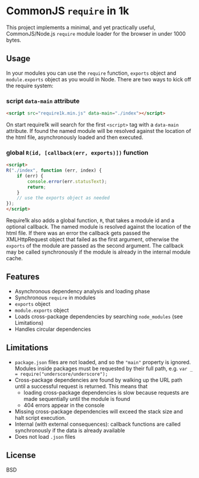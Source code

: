 # CommonJS `require` in 1k

This project implements a minimal, and yet practically useful, CommonJS/Node.js `require` module loader for the browser in under 1000 bytes.

## Usage

In your modules you can use the `require` function, `exports` object and `module.exports` object as you would in Node. There are two ways to kick off the require system:

### script `data-main` attribute

```html
<script src="require1k.min.js" data-main="./index"></script>
```

On start require1k will search for the first `<script>` tag with a `data-main` attribute. If found the named module will be resolved against the location of the html file, asynchronously loaded and then executed.

### global `R(id, [callback(err, exports)])` function

```html
<script>
R("./index", function (err, index) {
    if (err) {
        console.error(err.statusText);
        return;
    }
    // use the exports object as needed
});
</script>
```

Require1k also adds a global function, `R`, that takes a module id and a optional callback. The named module is resolved against the location of the html file. If there was an error the callback gets passed the XMLHttpRequest object that failed as the first argument, otherwise the `exports` of the module are passed as the second argument. The callback may be called synchronously if the module is already in the internal module cache.

## Features

* Asynchronous dependency analysis and loading phase
* Synchronous `require` in modules
* `exports` object
* `module.exports` object
* Loads cross-package dependencies by searching `node_modules` (see Limitations)
* Handles circular dependencies

## Limitations

* `package.json` files are not loaded, and so the `"main"` property is ignored. Modules inside packages must be requested by their full path, e.g. `var _ = require("underscore/underscore");`
* Cross-package dependencies are found by walking up the URL path until a successful request is returned. This means that
    * loading cross-package dependencies is slow because requests are made sequentially until the module is found
    * 404 errors appear in the console
* Missing cross-package dependencies will exceed the stack size and halt script execution.
* Internal (with external consequences): callback functions are called synchronously if the data is already available
* Does not load `.json` files

## License

BSD
